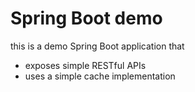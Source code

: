 # Spring Boot demo

this is a demo Spring Boot application that 
- exposes simple RESTful APIs
- uses a simple cache implementation